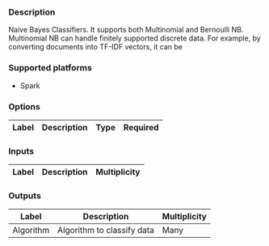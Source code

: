 ###  Description
Naive Bayes Classifiers. It supports both Multinomial and Bernoulli NB. Multinomial NB can handle finitely supported discrete data. For example, by converting documents into TF-IDF vectors, it can be 

###  Supported platforms
* Spark

###  Options
| Label | Description | Type | Required |
|---|---|---|---|

###  Inputs
| Label | Description | Multiplicity |
|---|---|---|

###  Outputs
| Label | Description | Multiplicity |
|---|---|---|
| Algorithm | Algorithm to classify data | Many |
